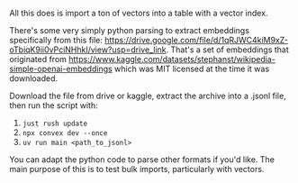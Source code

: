 All this does is import a ton of vectors into a table with a vector index.

There's some very simply python parsing to extract embeddings specifically from
this file:
https://drive.google.com/file/d/1qRJWC4kiM9xZ-oTbiqK9ii0vPciNHhkI/view?usp=drive_link.
That's a set of embeddings that originated from
https://www.kaggle.com/datasets/stephanst/wikipedia-simple-openai-embeddings
which was MIT licensed at the time it was downloaded.

Download the file from drive or kaggle, extract the archive into a .jsonl file,
then run the script with:

1. `just rush update`
2. `npx convex dev --once`
3. `uv run main <path_to_jsonl>`

You can adapt the python code to parse other formats if you'd like. The main
purpose of this is to test bulk imports, particularly with vectors.
